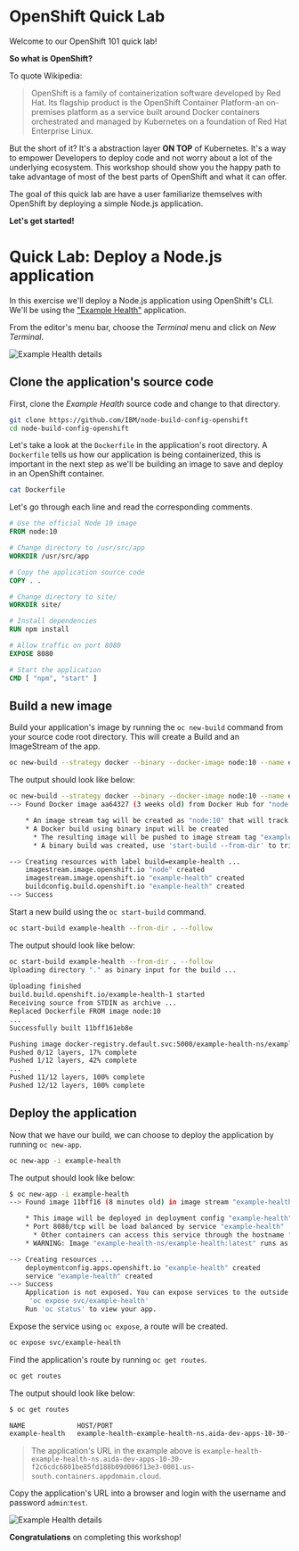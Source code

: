 # OpenShift Quick Lab

Welcome to our OpenShift 101 quick lab!

**So what is OpenShift?**

To quote Wikipedia:

> OpenShift is a family of containerization software developed by Red Hat. Its flagship product is the OpenShift Container Platform-an on-premises platform as a service built around Docker containers orchestrated and managed by Kubernetes on a foundation of Red Hat Enterprise Linux.

But the short of it? It's a abstraction layer **ON TOP** of Kubernetes. It's a way to empower Developers to deploy code and not worry about a lot of the underlying ecosystem. This workshop should show you the happy path to take advantage of most of the best parts of OpenShift and what it can offer.

The goal of this quick lab are have a user familiarize themselves with OpenShift by deploying a simple Node.js application.

**Let's get started!**

# Quick Lab: Deploy a Node.js application

In this exercise we'll deploy a Node.js application using OpenShift's CLI. We'll be using the ["Example Health"](https://github.com/IBM/node-s2i-openshift/) application.

From the editor's menu bar, choose the *Terminal* menu and click on *New Terminal*.

![Example Health details](https://raw.githubusercontent.com/IBM/openshift101/skills-network-ql/workshop/.gitbook/assets/snl-new-terminal.png)

## Clone the application's source code

First, clone the *Example Health* source code and change to that directory.

```bash
git clone https://github.com/IBM/node-build-config-openshift
cd node-build-config-openshift
```

Let's take a look at the `Dockerfile` in the application's root directory. A `Dockerfile` tells us how our application is being containerized, this is important in the next step as we'll be building an image to save and deploy in an OpenShift container.

```bash
cat Dockerfile
```

Let's go through each line and read the corresponding comments.

```Dockerfile
# Use the official Node 10 image
FROM node:10

# Change directory to /usr/src/app
WORKDIR /usr/src/app

# Copy the application source code
COPY . .

# Change directory to site/
WORKDIR site/

# Install dependencies
RUN npm install

# Allow traffic on port 8080
EXPOSE 8080

# Start the application
CMD [ "npm", "start" ]
```

## Build a new image

Build your application's image by running the `oc new-build` command from your source code root directory. This will create a Build and an ImageStream of the app.

```bash
oc new-build --strategy docker --binary --docker-image node:10 --name example-health
```

The output should look like below:

```bash
oc new-build --strategy docker --binary --docker-image node:10 --name example-health
--> Found Docker image aa64327 (3 weeks old) from Docker Hub for "node:10"

    * An image stream tag will be created as "node:10" that will track the source image
    * A Docker build using binary input will be created
      * The resulting image will be pushed to image stream tag "example-health:latest"
      * A binary build was created, use 'start-build --from-dir' to trigger a new build

--> Creating resources with label build=example-health ...
    imagestream.image.openshift.io "node" created
    imagestream.image.openshift.io "example-health" created
    buildconfig.build.openshift.io "example-health" created
--> Success
```

Start a new build using the `oc start-build` command.

```bash
oc start-build example-health --from-dir . --follow
```

The output should look like below:

```bash
oc start-build example-health --from-dir . --follow
Uploading directory "." as binary input for the build ...
.
Uploading finished
build.build.openshift.io/example-health-1 started
Receiving source from STDIN as archive ...
Replaced Dockerfile FROM image node:10
...
Successfully built 11bff161eb8e

Pushing image docker-registry.default.svc:5000/example-health-ns/example-health:latest ...
Pushed 0/12 layers, 17% complete
Pushed 1/12 layers, 42% complete
...
Pushed 11/12 layers, 100% complete
Pushed 12/12 layers, 100% complete
```

## Deploy the application

Now that we have our build, we can choose to deploy the application by running `oc new-app`.

```bash
oc new-app -i example-health
```

The output should look like below:

```bash
$ oc new-app -i example-health
--> Found image 11bff16 (8 minutes old) in image stream "example-health-ns/example-health" under tag "latest" for "example-health"

    * This image will be deployed in deployment config "example-health"
    * Port 8080/tcp will be load balanced by service "example-health"
      * Other containers can access this service through the hostname "example-health"
    * WARNING: Image "example-health-ns/example-health:latest" runs as the 'root' user which may not be permitted by your cluster administrator

--> Creating resources ...
    deploymentconfig.apps.openshift.io "example-health" created
    service "example-health" created
--> Success
    Application is not exposed. You can expose services to the outside world by executing one or more of the commands below:
     'oc expose svc/example-health'
    Run 'oc status' to view your app.
```

Expose the service using `oc expose`, a route will be created.

```bash
oc expose svc/example-health
```

Find the application's route by running `oc get routes`.

```bash
oc get routes
```

The output should look like below:

```bash
$ oc get routes

NAME             HOST/PORT                                                                                                                        PATH      SERVICES         PORT       TERMINATION   WILDCARD
example-health   example-health-example-health-ns.aida-dev-apps-10-30-f2c6cdc6801be85fd188b09d006f13e3-0001.us-south.containers.appdomain.cloud             example-health   8080-tcp                 None
```

> The application's URL in the example above is `example-health-example-health-ns.aida-dev-apps-10-30-f2c6cdc6801be85fd188b09d006f13e3-0001.us-south.containers.appdomain.cloud`.

Copy the application's URL into a browser and login with the username and password `admin`:`test`.

![Example Health details](https://raw.githubusercontent.com/IBM/openshift101/skills-network-ql/workshop/.gitbook/assets/example-health-app.png)

**Congratulations** on completing this workshop!
